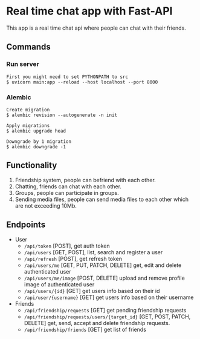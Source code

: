 # Real time chat app with Fast-API

This app is a real time chat api where people can chat with their friends.

## Commands
### Run server
    First you might need to set PYTHONPATH to src
    $ uvicorn main:app --reload --host localhost --port 8000

### Alembic
    Create migration
    $ alembic revision --autogenerate -n init

    Apply migrations
    $ alembic upgrade head

    Downgrade by 1 migration
    $ alembic downgrade -1

## Functionality

1. Friendship system, people can befriend with each other.
2. Chatting, friends can chat with each other.
3. Groups, people can participate in groups.
4. Sending media files, people can send media files to each other which are not exceeding 10Mb.

## Endpoints

- User
  - `/api/token` [POST], get auth token
  - `/api/users` [GET, POST], list, search and register a user
  - `/api/refresh` [POST], get refresh token
  - `/api/users/me` [GET, PUT, PATCH, DELETE] get, edit and delete authenticated user
  - `/api/users/me/image` [POST, DELETE] upload and remove profile image of authenticated user
  - `/api/users/{id}` [GET] get users info based on their id
  - `/api/user/{username}` [GET] get users info based on their username
- Friends
  - `/api/friendship/requests` [GET] get pending friendship requests
  - `/api/friendship/requests/users/{target_id}` [GET, POST, PATCH, DELETE] get, send, accept and delete friendship requests.
  - `/api/friendship/friends` [GET] get list of friends
